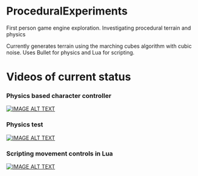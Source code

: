 # ProceduralExperiments
First person game engine exploration. Investigating procedural terrain and physics

Currently generates terrain using the marching cubes algorithm with cubic noise. Uses Bullet for physics and Lua for scripting.
# Videos of current status

### Physics based character controller

[![IMAGE ALT TEXT](http://img.youtube.com/vi/wp_sxN2MuuU/0.jpg)](http://www.youtube.com/watch?v=wp_sxN2MuuU "Scripting Test")

### Physics test
[![IMAGE ALT TEXT](http://img.youtube.com/vi/7bqPhvImga0/0.jpg)](http://www.youtube.com/watch?v=7bqPhvImga0 "Physics Test")

### Scripting movement controls in Lua

[![IMAGE ALT TEXT](http://img.youtube.com/vi/QlgyT6rzzxs/0.jpg)](http://www.youtube.com/watch?v=QlgyT6rzzxs "Scripting Test")
